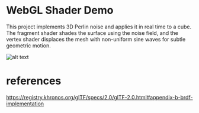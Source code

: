 # WebGL Shader Demo
This project implements 3D Perlin noise and applies it in real time to a cube. The fragment shader shades the surface using the noise field, and the vertex shader displaces the mesh with non-uniform sine waves for subtle geometric motion.

![alt text](images/cube.gif)

# references 
https://registry.khronos.org/glTF/specs/2.0/glTF-2.0.html#appendix-b-brdf-implementation
    